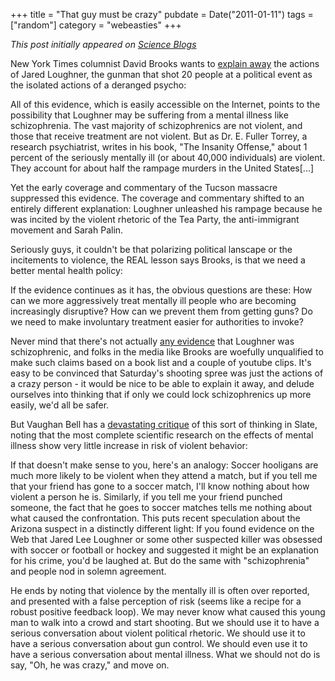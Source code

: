 +++
title = "That guy must be crazy"
pubdate = Date("2011-01-11")
tags = ["random"]
category = "webeasties"
+++

_This post initially appeared on [Science Blogs](http://scienceblogs.com/webeasties)_

New York Times columnist David Brooks wants to [explain away](http://goo.gl/SevtM) the actions of Jared Loughner, the gunman that shot 20 people at a political event as the isolated actions of a deranged psycho:

All of this evidence, which is easily accessible on the Internet, points to the possibility that Loughner may be suffering from a mental illness like schizophrenia. The vast majority of schizophrenics are not violent, and those that receive treatment are not violent. But as Dr. E. Fuller Torrey, a research psychiatrist, writes in his book, "The Insanity Offense," about 1 percent of the seriously mentally ill (or about 40,000 individuals) are violent. They account for about half the rampage murders in the United States[...]

Yet the early coverage and commentary of the Tucson massacre suppressed this evidence. The coverage and commentary shifted to an entirely different explanation: Loughner unleashed his rampage because he was incited by the violent rhetoric of the Tea Party, the anti-immigrant movement and Sarah Palin.

Seriously guys, it couldn't be that polarizing political lanscape or the incitements to violence, the REAL lesson says Brooks, is that we need a better mental health policy:

If the evidence continues as it has, the obvious questions are these: How can we more aggressively treat mentally ill people who are becoming increasingly disruptive? How can we prevent them from getting guns? Do we need to make involuntary treatment easier for authorities to invoke?

Never mind that there's not actually [any evidence](http://goo.gl/eds22) that Loughner was schizophrenic, and folks in the media like Brooks are woefully unqualified to make such claims based on a book list and a couple of youtube clips. It's easy to be convinced that Saturday's shooting spree was just the actions of a crazy person - it would be nice to be able to explain it away, and delude ourselves into thinking that if only we could lock schizophrenics up more easily, we'd all be safer.

But Vaughan Bell has a [devastating critique](http://goo.gl/RL7bU) of this sort of thinking in Slate, noting that the most complete scientific research on the effects of mental illness show very little increase in risk of violent behavior:

If that doesn't make sense to you, here's an analogy: Soccer hooligans are much more likely to be violent when they attend a match, but if you tell me that your friend has gone to a soccer match, I'll know nothing about how violent a person he is. Similarly, if you tell me your friend punched someone, the fact that he goes to soccer matches tells me nothing about what caused the confrontation. This puts recent speculation about the Arizona suspect in a distinctly different light: If you found evidence on the Web that Jared Lee Loughner or some other suspected killer was obsessed with soccer or football or hockey and suggested it might be an explanation for his crime, you'd be laughed at. But do the same with "schizophrenia" and people nod in solemn agreement.

He ends by noting that violence by the mentally ill is often over reported, and presented with a false perception of risk (seems like a recipe for a robust positive feedback loop). 
We may never know what caused this young man to walk into a crowd and start shooting. But we should use it to have a serious conversation about violent political rhetoric. We should use it to have a serious conversation about gun control. We should even use it to have a serious conversation about mental illness. What we should not do is say, "Oh, he was crazy," and move on.

      
  
